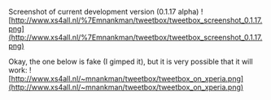 Screenshot of current development version (0.1.17 alpha)
![http://www.xs4all.nl/%7Emnankman/tweetbox/tweetbox_screenshot_0.1.17.png](http://www.xs4all.nl/%7Emnankman/tweetbox/tweetbox_screenshot_0.1.17.png)

Okay, the one below is fake (I gimped it), but it is very possible that it will work:
![http://www.xs4all.nl/~mnankman/tweetbox/tweetbox_on_xperia.png](http://www.xs4all.nl/~mnankman/tweetbox/tweetbox_on_xperia.png)